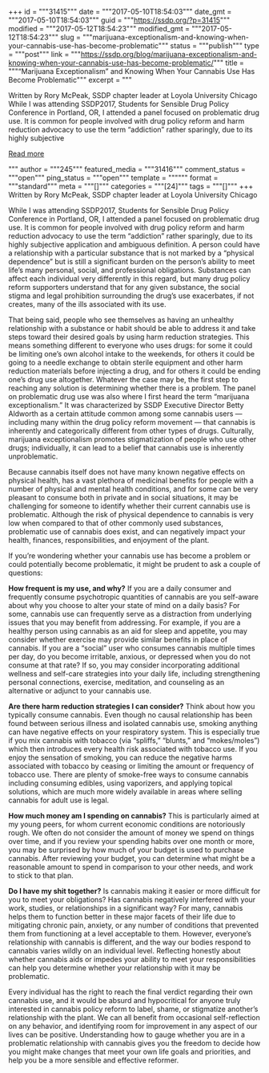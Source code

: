 +++
id = """31415"""
date = """2017-05-10T18:54:03"""
date_gmt = """2017-05-10T18:54:03"""
guid = """https://ssdp.org/?p=31415"""
modified = """2017-05-12T18:54:23"""
modified_gmt = """2017-05-12T18:54:23"""
slug = """marijuana-exceptionalism-and-knowing-when-your-cannabis-use-has-become-problematic"""
status = """publish"""
type = """post"""
link = """https://ssdp.org/blog/marijuana-exceptionalism-and-knowing-when-your-cannabis-use-has-become-problematic/"""
title = """“Marijuana Exceptionalism” and Knowing When Your Cannabis Use Has Become Problematic"""
excerpt = """<p>Written by Rory McPeak, SSDP chapter leader at Loyola University Chicago While I was attending SSDP2017, Students for Sensible Drug Policy Conference in Portland, OR, I attended a panel focused on problematic drug use. It is common for people involved with drug policy reform and harm reduction advocacy to use the term “addiction” rather sparingly, due to its highly subjective</p>
<div class="h10"></div>
<p><a class="more-link2 flat" href="https://ssdp.org/blog/marijuana-exceptionalism-and-knowing-when-your-cannabis-use-has-become-problematic/">Read more</a></p>
"""
author = """245"""
featured_media = """31416"""
comment_status = """open"""
ping_status = """open"""
template = """"""
format = """standard"""
meta = """[]"""
categories = """[24]"""
tags = """[]"""
+++
Written by Rory McPeak, SSDP chapter leader at Loyola University Chicago

While I was attending SSDP2017, Students for Sensible Drug Policy Conference in Portland, OR, I attended a panel focused on problematic drug use. It is common for people involved with drug policy reform and harm reduction advocacy to use the term “addiction” rather sparingly, due to its highly subjective application and ambiguous definition. A person could have a relationship with a particular substance that is not marked by a “physical dependence” but is still a significant burden on the person’s ability to meet life’s many personal, social, and professional obligations. Substances can affect each individual very differently in this regard, but many drug policy reform supporters understand that for any given substance, the social stigma and legal prohibition surrounding the drug’s use exacerbates, if not creates, many of the ills associated with its use.

That being said, people who see themselves as having an unhealthy relationship with a substance or habit should be able to address it and take steps toward their desired goals by using harm reduction strategies. This means something different to everyone who uses drugs: for some it could be limiting one’s own alcohol intake to the weekends, for others it could be going to a needle exchange to obtain sterile equipment and other harm reduction materials before injecting a drug, and for others it could be ending one’s drug use altogether. Whatever the case may be, the first step to reaching any solution is determining whether there is a problem.
The panel on problematic drug use was also where I first heard the term “marijuana exceptionalism.” It was characterized by SSDP Executive Director Betty Aldworth as a certain attitude common among some cannabis users — including many within the drug policy reform movement — that cannabis is inherently and categorically different from other types of drugs. Culturally, marijuana exceptionalism promotes stigmatization of people who use other drugs; individually, it can lead to a belief that cannabis use is inherently unproblematic.

Because cannabis itself does not have many known negative effects on physical health, has a vast plethora of medicinal benefits for people with a number of physical and mental health conditions, and for some can be very pleasant to consume both in private and in social situations, it may be challenging for someone to identify whether their current cannabis use is problematic. Although the risk of physical dependence to cannabis is very low when compared to that of other commonly used substances, problematic use of cannabis does exist, and can negatively impact your health, finances, responsibilities, and enjoyment of the plant.

If you’re wondering whether your cannabis use has become a problem or could potentially become problematic, it might be prudent to ask a couple of questions:

<strong>How frequent is my use, and why?</strong> If you are a daily consumer and frequently consume psychotropic quantities of cannabis are you self-aware about why you choose to alter your state of mind on a daily basis? For some, cannabis use can frequently serve as a distraction from underlying issues that you may benefit from addressing. For example, if you are a healthy person using cannabis as an aid for sleep and appetite, you may consider whether exercise may provide similar benefits in place of cannabis. If you are a “social” user who consumes cannabis multiple times per day, do you become irritable, anxious, or depressed when you do not consume at that rate? If so, you may consider incorporating additional wellness and self-care strategies into your daily life, including strengthening personal connections, exercise, meditation, and counseling as an alternative or adjunct to your cannabis use.

<strong>Are there harm reduction strategies I can consider?</strong> Think about how you typically consume cannabis. Even though no causal relationship has been found between serious illness and isolated cannabis use, smoking anything can have negative effects on your respiratory system. This is especially true if you mix cannabis with tobacco (via “spliffs,” “blunts,” and “mokes/moles”) which then introduces every health risk associated with tobacco use. If you enjoy the sensation of smoking, you can reduce the negative harms associated with tobacco by ceasing or limiting the amount or frequency of tobacco use. There are plenty of smoke-free ways to consume cannabis including consuming edibles, using vaporizers, and applying topical solutions, which are much more widely available in areas where selling cannabis for adult use is legal.

<strong>How much money am I spending on cannabis?</strong> This is particularly aimed at my young peers, for whom current economic conditions are notoriously rough. We often do not consider the amount of money we spend on things over time, and if you review your spending habits over one month or more, you may be surprised by how much of your budget is used to purchase cannabis. After reviewing your budget, you can determine what might be a reasonable amount to spend in comparison to your other needs, and work to stick to that plan.

<strong>Do I have my shit together?</strong> Is cannabis making it easier or more difficult for you to meet your obligations? Has cannabis negatively interfered with your work, studies, or relationships in a significant way? For many, cannabis helps them to function better in these major facets of their life due to mitigating chronic pain, anxiety, or any number of conditions that prevented them from functioning at a level acceptable to them. However, everyone’s relationship with cannabis is different, and the way our bodies respond to cannabis varies wildly on an individual level. Reflecting honestly about whether cannabis aids or impedes your ability to meet your responsibilities can help you determine whether your relationship with it may be problematic.

Every individual has the right to reach the final verdict regarding their own cannabis use, and it would be absurd and hypocritical for anyone truly interested in cannabis policy reform to label, shame, or stigmatize another’s relationship with the plant. We can all benefit from occasional self-reflection on any behavior, and identifying room for improvement in any aspect of our lives can be positive. Understanding how to gauge whether you are in a problematic relationship with cannabis gives you the freedom to decide how you might make changes that meet your own life goals and priorities, and help you be a more sensible and effective reformer.
